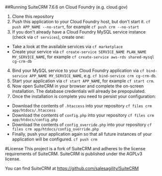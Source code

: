 ##Running SuiteCRM 7.6.6 on Cloud Foundry (e.g. cloud.gov)


1. Clone this repository
2. Push this application to your Cloud Foundry host, but don't start it. `cf push APP_NAME --no-start`, for example `cf push crm --no-start`
3. If you don't already have a Cloud Foundry MySQL service instance (check via `cf services`), create one:
  - Take a look at the available services via `cf marketplace`
  - Create your service via `cf create-service SERVICE_NAME PLAN_NAME MY_SERVICE_NAME`, for example `cf create-service aws-rds shared-mysql cg-crm-db`
4. Bind your MySQL service to your Cloud Foundry application via `cf bind-service APP_NAME MY_SERVICE_NAME`, e.g. `cf bind-service crm cg-crm-db`.
5. Start your application via `cf start APP_NAME`, for example `cf start crm`.
6. Now open SuiteCRM in your browser and complete the on-screen installation. The database credentials will already be prepopulated.
7. Once the installation is complete you need to persist your configuration:
  - Download the contents of `.htaccess` into your repository `cf files crm app/htdocs/.htaccess`
  - Download the contents of `config.php` into your repository `cf files crm app/htdocs/config.php`
  - Download the contents of `config_override.php` into your repository `cf files crm app/htdocs/config_override.php`
  - Finally, push your application again so that all future instances of your application will be configured. `cf push crm`

#License
This project is a fork of SuiteCRM and adheres to the license requirements of SuiteCRM. SuiteCRM is published under the AGPLv3 license.

You can find SuiteCRM at https://github.com/salesagility/SuiteCRM

